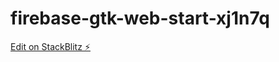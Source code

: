 # firebase-gtk-web-start-xj1n7q

[Edit on StackBlitz ⚡️](https://stackblitz.com/edit/firebase-gtk-web-start-xj1n7q)